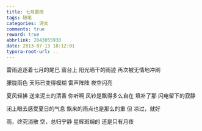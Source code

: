 ```yaml
---
title: 七月雷雨
tags: 随笔
categories: 诗文
comments: true
reward: true
abbrlink: 2843055930
date: 2013-07-13 18:12:01
typora-root-url: ..
---
```

雷雨追逐着七月的尾巴
窗台上
阳光晒干的雨迹
再次被无情地冲刷
<!-- more -->

朦胧雨色
天际已变得模糊
雷声阵阵 夜空闪亮

夏风轻拂 送来泥土的清香
你听啊
风铃是飘得多么自在
填补了那 闪电留下的寂静

闭上眼去感受夏日的气息
飘来的雨点也是那么的重
但  凉过，就好

雨，终究消散
空，总归宁静
星辉斑斓的  还是只有月夜